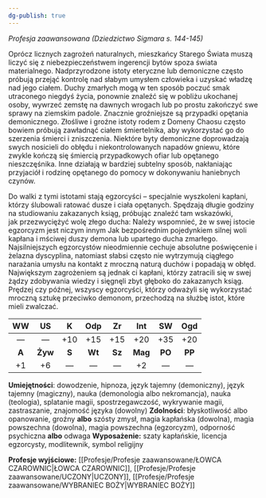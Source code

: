 ```yaml
---
dg-publish: true
---
```

*Profesja zaawansowana (Dziedzictwo Sigmara s. 144-145)*

Oprócz licznych zagrożeń naturalnych, mieszkańcy Starego Świata muszą liczyć się z niebezpieczeństwem ingerencji bytów spoza świata materialnego. Nadprzyrodzone istoty eteryczne lub demoniczne często próbują przejąć kontrolę nad słabym umysłem człowieka i uzyskać władzę nad jego ciałem. Duchy zmarłych mogą w ten sposób poczuć smak utraconego niegdyś życia, ponownie znaleźć się w pobliżu ukochanej osoby, wywrzeć zemstę na dawnych wrogach lub po prostu zakończyć swe sprawy na ziemskim padole. Znacznie groźniejsze są przypadki opętania demonicznego. Złośliwe i groźne istoty rodem z Domeny Chaosu często bowiem próbują zawładnąć ciałem śmiertelnika, aby wykorzystać go do szerzenia śmierci i zniszczenia. Niektóre byty demoniczne doprowadzają swych nosicieli do obłędu i niekontrolowanych napadów gniewu, które zwykle kończą się śmiercią przypadkowych ofiar lub opętanego nieszczęśnika. Inne działają w bardziej subtelny sposób, nakłaniając przyjaciół i rodzinę opętanego do pomocy w dokonywaniu haniebnych czynów.

Do walki z tymi istotami stają egzorcyści – specjalnie wyszkoleni kapłani, którzy ślubowali ratować dusze i ciała opętanych. Spędzają długie godziny na studiowaniu zakazanych ksiąg, próbując znaleźć tam wskazówki, jak przezwyciężyć wolę złego ducha: Należy wspomnieć, że w swej istocie egzorcyzm jest niczym innym Jak bezpośrednim pojedynkiem silnej woli kapłana i mściwej duszy demona lub upartego ducha zmarłego. Najsilniejszych egzorcystów nieodmiennie cechuje absolutne poświęcenie i żelazna dyscyplina, natomiast słabsi często nie wytrzymują ciągłego narażania umysłu na kontakt z mroczną naturą duchów i popadają w obłęd. Największym zagrożeniem są jednak ci kapłani, którzy zatracili się w swej żądzy zdobywania wiedzy i sięgnęli zbyt głęboko do zakazanych ksiąg. Prędzej czy późnej, wszyscy egzorcyści, którzy odważyli się wykorzystać mroczną sztukę przeciwko demonom, przechodzą na służbę istot, które mieli zwalczać.

|  WW   |   US    |   K   |  Odp   |   Zr   |   Int   |   SW   |  Ogd   |
|:-----:|:-------:|:-----:|:------:|:------:|:-------:|:------:|:------:|
|   —   |    —    |  +10  |  +15   |  +15   |   +20   |  +35   |  +20   |
| **A** | **Żyw** | **S** | **Wt** | **Sz** | **Mag** | **PO** | **PP** |
|  +1   |   +6    |   —   |   —    |   —    |   +2    |   —    |   —    |

**Umiejętności**: dowodzenie, hipnoza, język tajemny (demoniczny), język tajemny (magiczny), nauka (demonologia albo nekromancja), nauka (teologia), splatanie magii, spostrzegawczość, wykrywanie magii, zastraszanie, znajomość języka (dowolny)
**Zdolności**: błyskotliwość albo opanowanie, groźny **albo** szósty zmysł, magia kapłańska (dowolna), magia powszechna (dowolna), magia powszechna (egzorcyzm), odporność psychiczna **albo** odwaga
**Wyposażenie:** szaty kapłańskie, licencja egzorcysty, modlitewnik, symbol religijny

**Profesje wyjściowe:** [[Profesje/Profesje zaawansowane/ŁOWCA CZAROWNIC\|ŁOWCA CZAROWNIC]], [[Profesje/Profesje zaawansowane/UCZONY\|UCZONY]], [[Profesje/Profesje zaawansowane/WYBRANIEC BOŻY\|WYBRANIEC BOŻY]]